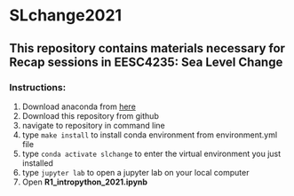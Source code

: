 # SLchange2021


## This repository contains materials necessary for Recap sessions in EESC4235: Sea Level Change 

### Instructions:


1.  Download anaconda from [here](https://www.anaconda.com/products/individual)
2.  Download this repository from github  
3.  navigate to repository in command line  
4.  type ```make install``` to install conda environment from environment.yml file  
5.  type ```conda activate slchange``` to enter the virtual environment you just installed  
6.  type ```jupyter lab``` to open a jupyter lab on your local computer  
7.  Open __R1_intropython_2021.ipynb__  


    
    
